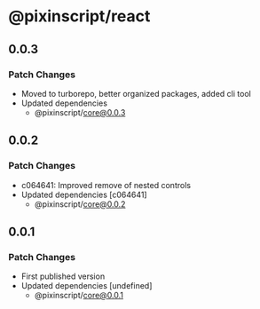 # @pixinscript/react

## 0.0.3

### Patch Changes

- Moved to turborepo, better organized packages, added cli tool
- Updated dependencies
  - @pixinscript/core@0.0.3

## 0.0.2

### Patch Changes

- c064641: Improved remove of nested controls
- Updated dependencies [c064641]
  - @pixinscript/core@0.0.2

## 0.0.1

### Patch Changes

- First published version
- Updated dependencies [undefined]
  - @pixinscript/core@0.0.1
